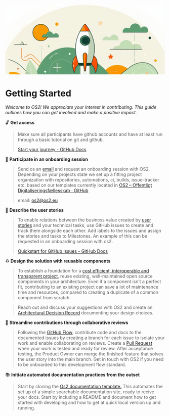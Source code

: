 ![](assets/Takeoff.png)

# Getting Started

*Welcome to OS2! We appreciate your interest in
contributing. This guide outlines how you can get involved and make a
positive impact.*

:unlock: **Get access**

> Make sure all participants have github accounts and have at least run through a basic tutorial on git and github.
> 
> [Start your journey - GitHub Docs](https://docs.github.com/en/get-started/start-your-journey)

🤝 **Participate in an onboarding session**

> Send os an [email](os2@os2.eu) and request an onboarding session with OS2. Depending on your projects state we set up a fitting project organization with repositories, automations, ci, builds, issue-tracker etc. based on our templates currently located in [OS2 – Offentligt Digitaliseringsfællesskab · GitHub](https://github.com/OS2offdig)
> 
> email: [os2@os2.eu](mailto:os2@os2.eu)

:pencil: **Describe the user stories**

> To enable relations between the business value created by [user stories](https://www.boost.co.nz/blog/2010/09/user-stories#introduction-to-user-stories---blog-series) and your technical tasks, use GitHub issues to create and track them alongside each other. Add labels to the issues and assign the stories and tasks to Milestones. An example of this can be requested in an onboarding session with os2.
> 
> [Quickstart for GitHub Issues - GitHub Docs](https://docs.github.com/en/issues/tracking-your-work-with-issues/quickstart)

:recycle: **Design the solution with reusable components**

> To establish a foundation for a [cost efficient, interoperable and transparent project](https://urn.kb.se/resolve?urn=urn:nbn:se:ri:diva-72465), reuse existing, well-maintained open source components in your architecture. Even if a component isn’t a perfect fit, contributing to an existing project can save a lot of maintenance time and resources, compared to creating a duplicate of a common component from scratch.

> Reach out and discuss your suggestions with OS2 and create an [Architectural Decision Record](https://adr.github.io/) documenting your design choices.

:twisted_rightwards_arrows: **Streamline contributions through collaborative reviews**

> Following the [GitHub Flow](https://docs.github.com/en/get-started/using-github/github-flow), contribute code and docs to the documented issues by creating a branch for each issue to isolate your work and enable collaborating on reviews. Create a [Pull Request](https://docs.github.com/en/pull-requests/collaborating-with-pull-requests/proposing-changes-to-your-work-with-pull-requests/about-pull-requests) when your work is tested and ready for review. After acceptance testing, the Product Owner can merge the finished feature that solves the user story into the main branch. Get in touch with OS2 if you need to be onboarded to this development flow standard.

:books: **Initiate automated documentation practices from the outset**

> Start by cloning the [Os2 documentation template.](https://github.com/OS2offdig/os2-docs-template) This automates the set up of a simple searchable documentation site, ready to recive your docs. Start by including a README and document how to get started with developing and how to get at quick local version up and running.
